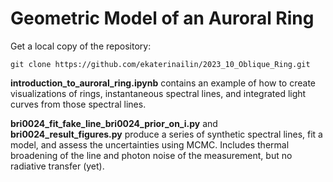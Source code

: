 # Geometric Model of an Auroral Ring 

Get a local copy of the repository:

```
git clone https://github.com/ekaterinailin/2023_10_Oblique_Ring.git
```

**introduction\_to\_auroral\_ring.ipynb** contains an example of how to create visualizations of rings, instantaneous spectral lines, and integrated light curves from those spectral lines.

**bri0024_fit_fake_line_bri0024_prior_on_i.py** and **bri0024_result_figures.py** produce a series of synthetic spectral lines, fit a model, and assess the uncertainties using MCMC. Includes thermal broadening of the line and photon noise of the measurement, but no radiative transfer (yet).
